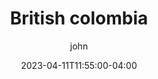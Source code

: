 ---
date: 2023-04-11T11:55:00-04:00
title: "British colombia"
ab: "AB"
seo_title: "Contact British colombia Member of parliament"
description: Contact British colombia representatives
author: john
url: /canada/british-colombia/
flag: seal.png
weight: 1
---